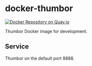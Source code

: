 # docker-thumbor

[![Docker Repository on Quay.io](https://quay.io/repository/viadeo/docker-thumbor/status?token=a1428150-44e3-4e07-a80a-c71d13a27a0c "Docker Repository on Quay.io")](https://quay.io/repository/viadeo/docker-thumbor)

Thumbor Docker image for development.

## Service

Thumbor on the default port 8888.

